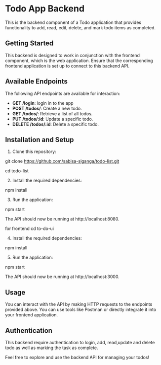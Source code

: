 # Todo App Backend

This is the backend component of a Todo application that provides functionality to add, read, edit, delete, and mark todo items as completed.

## Getting Started

This backend is designed to work in conjunction with the frontend component, which is the web application. Ensure that the corresponding frontend application is set up to connect to this backend API.

## Available Endpoints

The following API endpoints are available for interaction:

- **GET /login**: login in to the app
- **POST /todos/**: Create a new todo.
- **GET /todos/**: Retrieve a list of all todos.
- **PUT /todos/:id**: Update a specific todo.
- **DELETE /todos/:id**: Delete a specific todo.

## Installation and Setup

1. Clone this repository:

git clone https://github.com/sabisa-siganga/todo-list.git

cd todo-list

2. Install the required dependencies:

npm install

3. Run the application:

npm start

The API should now be running at http://localhost:8080.

for frontend
cd to-do-ui

4. Install the required dependencies:

npm install

5. Run the application:

npm start

The API should now be running at http://localhost:3000.

## Usage

You can interact with the API by making HTTP requests to the endpoints provided above. You can use tools like Postman or directly integrate it into your frontend application.

## Authentication

This backend require authentication to login, add, read,update and delete todo as well as marking the task as complete.

Feel free to explore and use the backend API for managing your todos!
